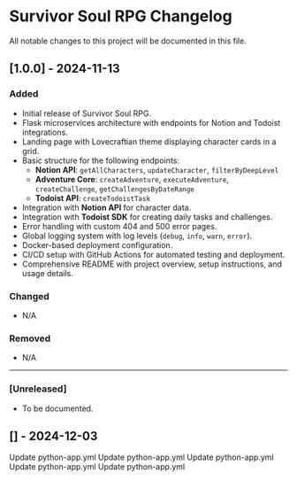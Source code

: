 # Survivor Soul RPG Changelog

All notable changes to this project will be documented in this file.

## [1.0.0] - 2024-11-13
### Added
- Initial release of Survivor Soul RPG.
- Flask microservices architecture with endpoints for Notion and Todoist integrations.
- Landing page with Lovecraftian theme displaying character cards in a grid.
- Basic structure for the following endpoints:
  - **Notion API**: `getAllCharacters`, `updateCharacter`, `filterByDeepLevel`
  - **Adventure Core**: `createAdventure`, `executeAdventure`, `createChallenge`, `getChallengesByDateRange`
  - **Todoist API**: `createTodoistTask`
- Integration with **Notion API** for character data.
- Integration with **Todoist SDK** for creating daily tasks and challenges.
- Error handling with custom 404 and 500 error pages.
- Global logging system with log levels (`debug`, `info`, `warn`, `error`).
- Docker-based deployment configuration.
- CI/CD setup with GitHub Actions for automated testing and deployment.
- Comprehensive README with project overview, setup instructions, and usage details.

### Changed
- N/A

### Removed
- N/A

---

### [Unreleased]
- To be documented.
## [] - 2024-12-03
Update python-app.yml
Update python-app.yml
Update python-app.yml
Update python-app.yml
Update python-app.yml

